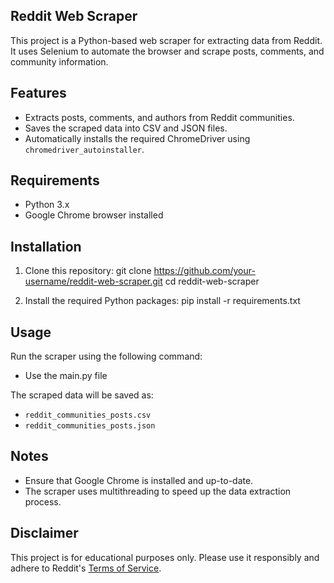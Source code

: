 ## Reddit Web Scraper

This project is a Python-based web scraper for extracting data from Reddit. It uses Selenium to automate the browser and scrape posts, comments, and community information.


## Features

- Extracts posts, comments, and authors from Reddit communities.
- Saves the scraped data into CSV and JSON files.
- Automatically installs the required ChromeDriver using `chromedriver_autoinstaller`.


## Requirements

- Python 3.x
- Google Chrome browser installed


## Installation

1. Clone this repository:
   git clone https://github.com/your-username/reddit-web-scraper.git
   cd reddit-web-scraper

2. Install the required Python packages:
    pip install -r requirements.txt


## Usage

Run the scraper using the following command:
- Use the main.py file


The scraped data will be saved as:
- `reddit_communities_posts.csv`
- `reddit_communities_posts.json`

## Notes

- Ensure that Google Chrome is installed and up-to-date.
- The scraper uses multithreading to speed up the data extraction process.


## Disclaimer

This project is for educational purposes only. Please use it responsibly and adhere to Reddit's [Terms of Service](https://www.redditinc.com/policies/data-api-terms).

